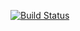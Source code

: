 [![Build Status](https://travis-ci.org/Iuminous/CSE110_Lab_5.svg?branch=master)](https://travis-ci.org/Iuminous/CSE110_Lab_5)